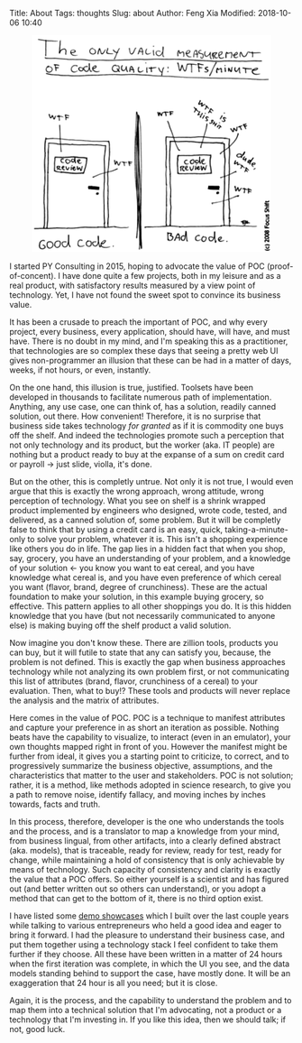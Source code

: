 Title: About
Tags: thoughts
Slug: about
Author: Feng Xia
Modified: 2018-10-06 10:40

<figure class="col l6 m6 s12">
  <img src="/images/funny/wtf-code.png"/>
</figure>


I started PY Consulting in 2015, hoping to advocate the value of POC
(proof-of-concent). I have done quite a few projects, both in my
leisure and as a real product, with satisfactory results measured by a
view point of technology. Yet, I have not found the sweet spot to
convince its business value.

It has been a crusade to preach the important of POC, and why every
project, every business, every application, should have, will have,
and must have. There is no doubt in my mind, and I'm speaking this as
a practitioner, that technologies are so complex these days that
seeing a pretty web UI gives non-programmer an illusion that these can
be had in a matter of days, weeks, if not hours, or even, instantly.

On the one hand, this illusion is true, justified. Toolsets have been
developed in thousands to facilitate numerous path of
implementation. Anything, any use case, one can think of, has a
solution, readily canned solution, out there. How convenient!
Therefore, it is no surprise that business side takes technology _for
granted_ as if it is commodity one buys off the shelf. And indeed the
technologies promote such a perception that not only technology and
its product, but the worker (aka. IT people) are nothing but a product
ready to buy at the expanse of a sum on credit card or payroll &rarr;
just slide, violla, it's done.

But on the other, this is completly untrue. Not only it is not true, I
would even argue that this is exactly the wrong approach, wrong
attitude, wrong perception of technology. What you see on shelf is a
shrink wrapped product implemented by engineers who designed, wrote
code, tested, and delivered, as a canned solution of, some
problem. But it will be completly false to think that by using a
credit card is an easy, quick, taking-a-minute-only to solve your
problem, whatever it is. This isn't a shopping experience like others
you do in life. The gap lies in a hidden fact that when you shop, say,
grocery, you have an understanding of your problem, and a knowledge of
your solution &larr; you know you want to eat cereal, and you
have knowledge what cereal is, and you have even preference of which
cereal you want (flavor, brand, degree of crunchiness). These are the
actual foundation to make your solution, in this example buying
grocery, so effective. This pattern applies to all other shoppings you
do. It is this hidden knowledge that you have (but not necessarily
communicated to anyone else) is making buying off the shelf product a
valid solution. 

Now imagine you don't know these. There are zillion tools, products
you can buy, but it will futile to state that any can satisfy you,
because, the problem is not defined. This is exactly the gap when
business approaches technology while not analyzing its own problem
first, or not communicating this list of attributes (brand, flavor,
crunchiness of a cereal) to your evaluation. Then, what to buy!? These
tools and products will never replace the analysis and the matrix of
attributes. 

Here comes in the value of POC. POC is a technique to manifest
attributes and capture your preference in as short an iteration as
possible. Nothing beats have the capability to visualize, to interact
(even in an emulator), your own thoughts mapped right in front of
you. However the manifest might be further from ideal, it gives you a
starting point to criticize, to correct, and to progressively
summarize the business objective, assumptions, and the characteristics
that matter to the user and stakeholders. POC is not solution; rather,
it is a method, like methods adopted in science research, to give you
a path to remove noise, identify fallacy, and moving inches by inches
towards, facts and truth. 

In this process, therefore, developer is the one who understands the
tools and the process, and is a translator to map a knowledge from
your mind, from business lingual, from other artifacts, into a clearly
defined abstract (aka. models), that is traceable, ready for review,
ready for test, ready for change, while maintaining a hold of
consistency that is only achievable by means of technology. Such
capacity of consistency and clarity is exactly the value that a POC
offers. So either yourself is a scientist and has figured out (and
better written out so others can understand), or you adopt a method
that can get to the bottom of it, there is no third option exist.

I have listed some [demo showcases][1] which I built over the last
couple years while talking to various entrepreneurs who held a good
idea and eager to bring it forward. I had the pleasure to understand
their business case, and put them together using a technology stack I
feel confident to take them further if they choose. All these have
been written in a matter of 24 hours when the first iteration was
complete, in which the UI you see, and the data models standing behind
to support the case, have mostly done. It will be an exaggeration that
24 hour is all you need; but it is close. 

Again, it is the process, and the capability to understand the problem
and to map them into a technical solution that I'm advocating, not a
product or a technology that I'm investing in. If you like this idea,
then we should talk; if not, good luck.

[1]: /category/demo.html
